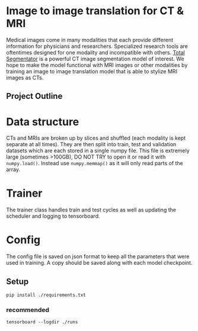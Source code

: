 # Image to image translation for CT & MRI
Medical images come in many modalities that each provide different information for physicians and researchers. Specialized research tools are oftentimes designed for one modality and incompatible with others. [Total Segmentator](https://github.com/wasserth/TotalSegmentator) is a powerful CT image segmentation model of interest. We hope to make the model functional with MRI images or other modalities by training an image to image translation model that is able to stylize MRI images as CTs.

## Project Outline

# Data structure
CTs and MRIs are broken up by slices and shuffled (each modality is kept separate at all times). They are then split into train, test and validation datasets which are each stored in a single numpy file. This file is extremely large (sometimes >100GB), DO NOT TRY to open it or read it with ```numpy.load()```. Instead use ```numpy.memmap()``` as it will only read parts of the array. 

# Trainer
The trainer class handles train and test cycles as well as updating the scheduler and logging to tensorboard. 

# Config
The config file is saved on json format to keep all the parameters that were used in training. A copy should be saved along with each model checkpoint.  

## Setup
```pip install ./requirements.txt```
### recommended
```tensorboard --logdir ./runs```
